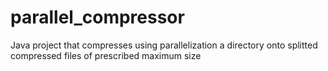 # parallel_compressor
Java project that compresses using parallelization a directory onto splitted compressed files of prescribed maximum size
